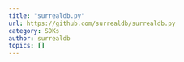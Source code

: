 ```yaml
---
title: "surrealdb.py"
url: https://github.com/surrealdb/surrealdb.py
category: SDKs
author: surrealdb
topics: []
---
```


